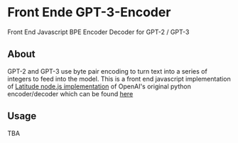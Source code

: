 # Front Ende GPT-3-Encoder
Front End Javascript BPE Encoder Decoder for GPT-2 / GPT-3

## About
GPT-2 and GPT-3 use byte pair encoding to turn text into a series of integers to feed into the model. This is a front end javascript implementation of [Latitude node.js implementation](https://github.com/latitudegames/GPT-3-Encoder) of OpenAI's original python encoder/decoder which can be found [here](https://github.com/openai/gpt-2)

## Usage
TBA
